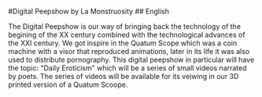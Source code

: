 #Digital Peepshow by La Monstruosity ## English

The Digital Peepshow is our way of bringing back the technology of the begining of the XX century combined with the technological advances of the XXI century. 
We got inspire in the Quatum Scope which was a coin machine with a visor that reproduced animations, later in its life it was also used to distribute pornography. 
This digital peepshow in particular will have the topic: "Daily Eroticism" which will be a series of small videos narrated by poets. 
The series of videos will be available for its veiwing in our 3D printed version of a Quatum Scoope.